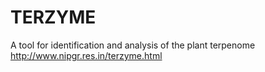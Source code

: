 # TERZYME
A tool for identification and analysis of the plant terpenome
http://www.nipgr.res.in/terzyme.html
